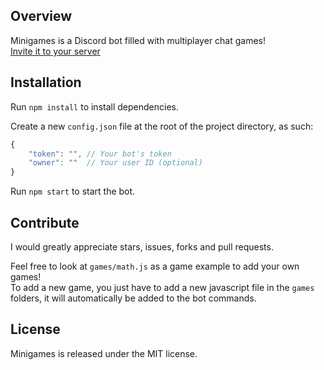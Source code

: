 ## Overview
Minigames is a Discord bot filled with multiplayer chat games!<br/>
[Invite it to your server](https://discord.com/api/oauth2/authorize?client_id=627860886672900096&permissions=0&scope=bot)

## Installation
Run `npm install` to install dependencies.

Create a new `config.json` file at the root of the project directory, as such:
```js
{
    "token": "", // Your bot's token
    "owner": ""  // Your user ID (optional)
}
```

Run `npm start` to start the bot.

## Contribute
I would greatly appreciate stars, issues, forks and pull requests.

Feel free to look at `games/math.js` as a game example to add your own games!<br/>
To add a new game, you just have to add a new javascript file in the `games` folders, it will automatically be added to the bot commands.


## License
Minigames is released under the MIT license.
